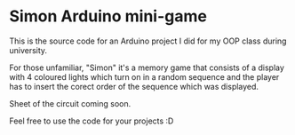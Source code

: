 # Simon Arduino mini-game

This is the source code for an Arduino project I did for my OOP class during university.

For those unfamiliar, "Simon" it's a memory game that consists of a display with 4 coloured lights which turn on in a random sequence and the player has to insert the corect order of the sequence which was displayed.

Sheet of the circuit coming soon.

Feel free to use the code for your projects :D
